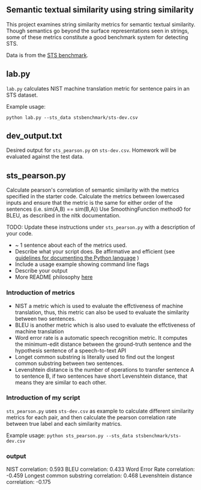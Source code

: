 Semantic textual similarity using string similarity
---------------------------------------------------

This project examines string similarity metrics for semantic textual similarity.
Though semantics go beyond the surface representations seen in strings, some of these
metrics constitute a good benchmark system for detecting STS.


Data is from the [STS benchmark](http://ixa2.si.ehu.es/stswiki/index.php/STSbenchmark).


## lab.py

`lab.py` calculates NIST machine translation metric for sentence pairs in an STS dataset.

Example usage:

`python lab.py --sts_data stsbenchmark/sts-dev.csv`

## dev_output.txt

Desired output for `sts_pearson.py` on `sts-dev.csv`. Homework will be evaluated against the test data.

## sts_pearson.py

Calculate pearson's correlation of semantic similarity with the metrics specified in the starter code.
Calculate the metrics between lowercased inputs and ensure that the metric is the same for either order of the sentences (i.e. sim(A,B) == sim(B,A))
Use SmoothingFunction method0 for BLEU, as described in the nltk documentation.

TODO: Update these instructions under `sts_pearson.py` with a description of your code.
* ~ 1 sentence about each of the metrics used.
* Describe what your script does. Be affirmative and efficient 
(see [guidelines for documenting the Python language]( 
https://devguide.python.org/documenting/#affirmative-tone) )
* Include a usage example showing command line flags
* Describe your output
* More README philosophy [here](https://bulldogjob.com/news/449-how-to-write-a-good-readme-for-your-github-project) 

### Introduction of metrics 
* NIST a metric which is used to evaluate the effctiveness of machine translation, thus, this metric can also be used to evaluate the similarity between two sentences.
* BLEU is another metric which is also used to evaluate the effctiveness of machine translation
* Word error rate is a automatic speech recognition metric. It computes the minimum-edit distance between the ground-truth sentence and the hypothesis sentence of a speech-to-text API
* Longet common substring is literally used to find out the longest common substring between two sentences.
* Levenshtein distance is the number of operations to transfer sentence A to sentence B, if two sentences have short Levenshtein distance, that means they are similar to each other.

### Introduction of my script
`sts_pearson.py` uses `sts-dev.csv` as example to calculate different similarity metrics for each pair, and then calculate the pearson correlation rate between true label and each similarity matrics.

Example usage:
`python sts_pearson.py --sts_data stsbenchmark/sts-dev.csv`

### output
NIST correlation: 0.593
BLEU correlation: 0.433
Word Error Rate correlation: -0.459
Longest common substring correlation: 0.468
Levenshtein distance correlation: -0.175

